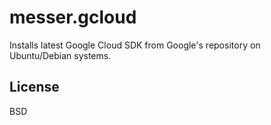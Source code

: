 messer.gcloud
=============

Installs latest Google Cloud SDK from Google's repository on Ubuntu/Debian systems.

License
-------

BSD
